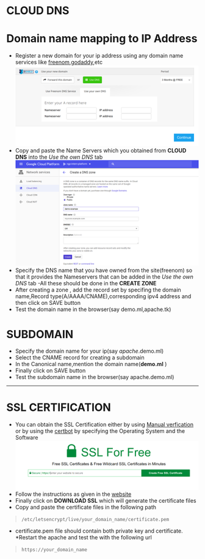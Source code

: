 # CLOUD DNS
# Domain name mapping to IP Address
* Register a new domain for your ip address using any domain name services like [freenom](https://www.freenom.com/en/index.html?lang=en),[godaddy](https://www.google.com/search?ei=jMlaXM21DI78rQH4lKrgCA&q=godaddy+free+trial&oq=godaddy+&gs_l=psy-ab.1.0.35i39l2j0i131i20i263j0i131i67j0i131i20i263j0j0i131j0i67l2j0.6725.6725..8342...0.0..0.69.69.1......0....1..gws-wiz.......0i71.jpM_Z_xCJu8),etc
![image for dns](https://github.com/GitanjaliRavichandran/git/blob/master/Selection_018.png)
* Copy and paste the Name Servers which you obtained from **CLOUD DNS** into the *Use the own DNS* tab
![cloud dns](https://github.com/GitanjaliRavichandran/git/blob/master/Selection_019.png)
* Specify the DNS name that you have owned from the site(freenom) so that it provides the Nameservers that can be added in the *Use the own DNS* tab -All these should be done in the **CREATE ZONE**
* After creating a zone , add the record set by specifing the domain name,Record type(A/AAAA/CNAME),corresponding ipv4 address and then click on SAVE button 
* Test the domain name in the browser(say demo.ml,apache.tk) 
# SUBDOMAIN
* Specify the domain name for your ip(say *apache*.demo.ml)
* Select the CNAME record for creating a subdomain 
* In the Canonical name,mention the domain name(**demo.ml** )
* Finally click on SAVE button
* Test the subdomain name in the browser(say apache.demo.ml)
---
# SSL CERTIFICATION
* You can obtain the SSL Certification either by using [Manual verfication](https://www.sslforfree.com/) or by using the [certbot](https://certbot.eff.org/)
by specifying the Operating System and the Software
![image for ssl](https://github.com/GitanjaliRavichandran/git/blob/master/Selection_020.png)
* Follow the instructions as given in the [website](https://www.sslforfree.com/)
* Finally click on **DOWNLOAD SSL** which will generate the certificate files 
* Copy and paste the certificate files in the following path
> ```/etc/letsencrypt/live/your_domain_name/certificate.pem```
* certificate.pem file should contain both private key and certificate.
*Restart the apache and test the with the following url 
> ```https://your_domain_name```





